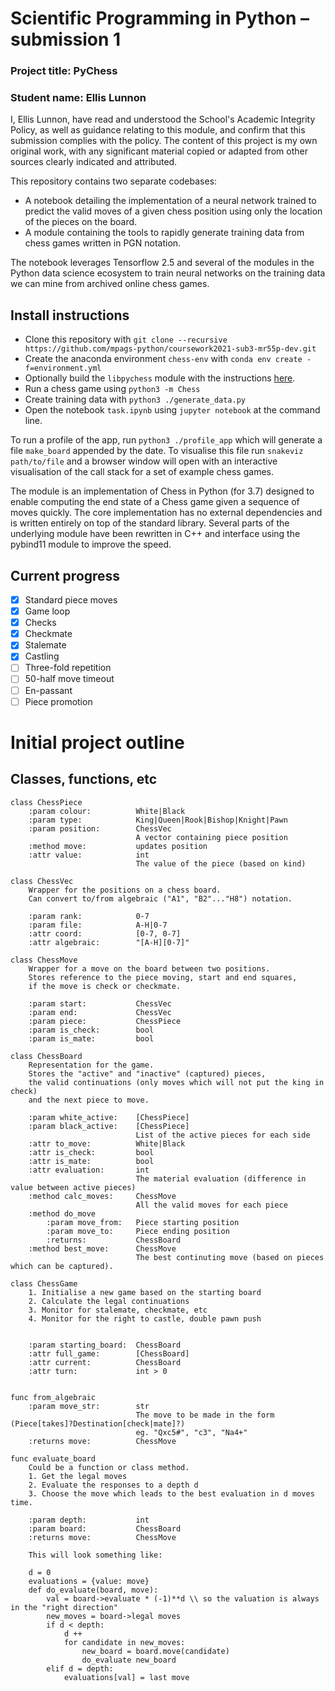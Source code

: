 # Scientific Programming in Python – submission 1

### Project title: PyChess

### Student name: Ellis Lunnon

I, Ellis Lunnon, have read and understood the School's Academic Integrity Policy, as well as guidance relating to this
module, and confirm that this submission complies with the policy. The content of this project is my own original work,
with any significant material copied or adapted from other sources clearly indicated and attributed.

This repository contains two separate codebases:
- A notebook detailing the implementation of a neural network trained to predict the valid moves of a given chess position using only the location of the pieces on the board.
- A module containing the tools to rapidly generate training data from chess games written in PGN notation.

The notebook leverages Tensorflow 2.5 and several of the modules in the Python data science ecosystem to train neural networks on the training data we can mine from archived online chess games.

## Install instructions
- Clone this repository with `git clone --recursive https://github.com/mpags-python/coursework2021-sub3-mr55p-dev.git`
- Create the anaconda environment `chess-env` with `conda env create -f=environment.yml`
- Optionally build the `libpychess` module with the instructions [here](https://github.com/mr55p-dev/pychessbinds).
- Run a chess game using `python3 -m Chess`
- Create training data with `python3 ./generate_data.py`
- Open the notebook `task.ipynb` using `jupyter notebook` at the command line.

To run a profile of the app, run `python3 ./profile_app` which will generate a file `make_board` appended by the date.
To visualise this file run `snakeviz path/to/file` and a browser window will open with an interactive visualisation of
the call stack for a set of example chess games.

The module is an implementation of Chess in Python (for 3.7) designed to enable computing the end state of a Chess game given a sequence of moves quickly. The core implementation has no external dependencies and is written entirely on top of the standard library. Several parts of the underlying module have been rewritten in C++ and interface using the pybind11 module to improve the speed. 

## Current progress
- [x] Standard piece moves
- [x] Game loop
- [x] Checks
- [x] Checkmate
- [x] Stalemate
- [x] Castling
- [ ] Three-fold repetition
- [ ] 50-half move timeout
- [ ] En-passant
- [ ] Piece promotion

# Initial project outline

## Classes, functions, etc
```
class ChessPiece
	:param colour: 			White|Black
	:param type: 			King|Queen|Rook|Bishop|Knight|Pawn
	:param position: 		ChessVec
							A vector containing piece position
	:method move: 			updates position
	:attr value: 			int
							The value of the piece (based on kind)

class ChessVec
	Wrapper for the positions on a chess board.
	Can convert to/from algebraic ("A1", "B2"..."H8") notation.

	:param rank: 			0-7
	:param file: 			A-H|0-7
	:attr coord: 			[0-7, 0-7]
	:attr algebraic: 		"[A-H][0-7]"

class ChessMove
	Wrapper for a move on the board between two positions.
	Stores reference to the piece moving, start and end squares,
	if the move is check or checkmate.

	:param start: 			ChessVec
	:param end: 			ChessVec
	:param piece: 			ChessPiece
	:param is_check: 		bool
	:param is_mate: 		bool

class ChessBoard
	Representation for the game.
	Stores the "active" and "inactive" (captured) pieces,
	the valid continuations (only moves which will not put the king in check)
	and the next piece to move.

	:param white_active:	[ChessPiece]
	:param black_active:	[ChessPiece]
							List of the active pieces for each side
	:attr to_move: 			White|Black
	:attr is_check: 		bool
	:attr is_mate: 			bool
	:attr evaluation: 		int
							The material evaluation (difference in value between active pieces)
	:method calc_moves: 	ChessMove
							All the valid moves for each piece
	:method do_move
		:param move_from: 	Piece starting position
		:param move_to: 	Piece ending position
		:returns: 			ChessBoard
	:method best_move: 		ChessMove
							The best continuting move (based on pieces which can be captured).

class ChessGame
	1. Initialise a new game based on the starting board
	2. Calculate the legal continuations
	3. Monitor for stalemate, checkmate, etc
	4. Monitor for the right to castle, double pawn push
		

	:param starting_board: 	ChessBoard
	:attr full_game: 		[ChessBoard]
	:attr current: 			ChessBoard
	:attr turn: 			int > 0


func from_algebraic
	:param move_str: 		str
							The move to be made in the form (Piece[takes]?Destination[check|mate]?)
							eg. "Qxc5#", "c3", "Na4+"
	:returns move: 			ChessMove

func evaluate_board
	Could be a function or class method.
	1. Get the legal moves
	2. Evaluate the responses to a depth d
	3. Choose the move which leads to the best evaluation in d moves time.

	:param depth: 			int
	:param board: 			ChessBoard
	:returns move: 			ChessMove

	This will look something like:

	d = 0
	evaluations = {value: move}
	def do_evaluate(board, move):
		val = board->evaluate * (-1)**d \\ so the valuation is always in the "right direction"
		new_moves = board->legal moves
		if d < depth:
			d ++
			for candidate in new_moves:
				new_board = board.move(candidate)
				do_evaluate new_board
		elif d = depth:
			evaluations[val] = last move
```
